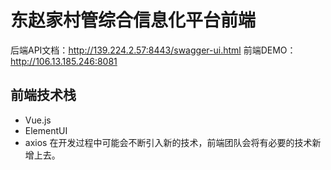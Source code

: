 # 东赵家村管综合信息化平台前端
后端API文档：http://139.224.2.57:8443/swagger-ui.html
前端DEMO：http://106.13.185.246:8081
## 前端技术栈
* Vue.js
* ElementUI
* axios
在开发过程中可能会不断引入新的技术，前端团队会将有必要的技术新增上去。


